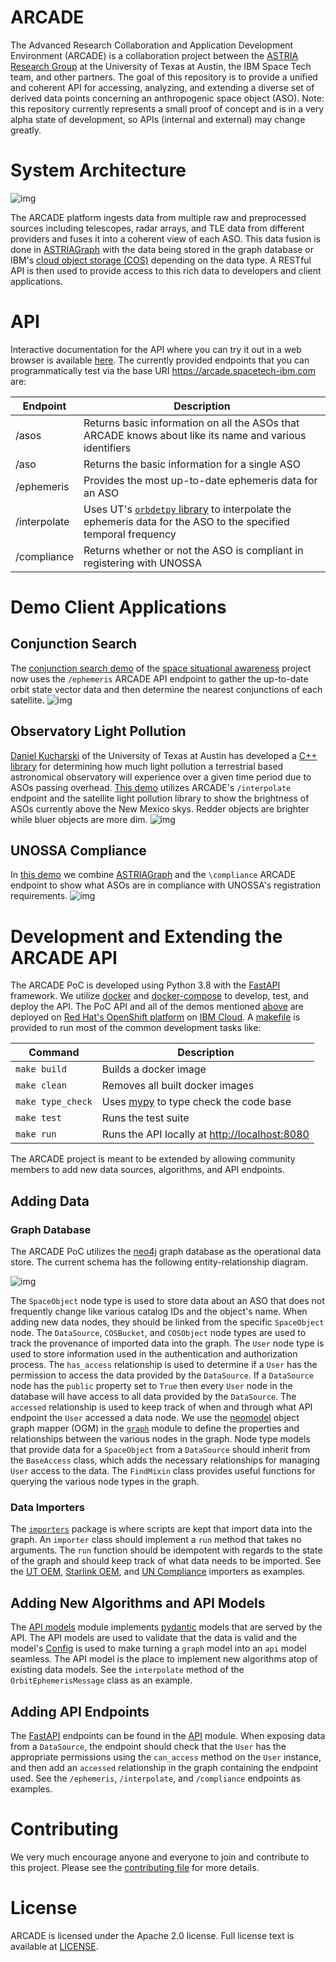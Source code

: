 # ARCADE

The Advanced Research Collaboration and Application Development Environment (ARCADE) is a collaboration project between the [ASTRIA Research Group](https://sites.utexas.edu/moriba/) at the University of Texas at Austin, the IBM Space Tech team, and other partners. The goal of this repository is to provide a unified and coherent API for accessing, analyzing, and extending a diverse set of derived data points concerning an anthropogenic space object (ASO). Note: this repository currently represents a small proof of concept and is in a very alpha state of development, so APIs (internal and external) may change greatly.


# System Architecture

![img](docs/arcade_arch.png)

The ARCADE platform ingests data from multiple raw and preprocessed sources including telescopes, radar arrays, and TLE data from different providers and fuses it into a coherent view of each ASO. This data fusion is done in [ASTRIAGraph](https://sites.utexas.edu/moriba/astriagraph/) with the data being stored in the graph database or IBM's [cloud object storage (COS)](https://www.ibm.com/products/cloud-object-storage) depending on the data type. A RESTful API is then used to provide access to this rich data to developers and client applications.


# API

Interactive documentation for the API where you can try it out in a web browser is available [here](https://arcade.spacetech-ibm.com/docs). The currently provided endpoints that you can programmatically test via the base URI <https://arcade.spacetech-ibm.com> are:

| Endpoint     | Description                                                                                                                                             |
|------------ |------------------------------------------------------------------------------------------------------------------------------------------------------- |
| /asos        | Returns basic information on all the ASOs that ARCADE knows about like its name and various identifiers                                                 |
| /aso         | Returns the basic information for a single ASO                                                                                                          |
| /ephemeris   | Provides the most up-to-date ephemeris data for an ASO                                                                                                  |
| /interpolate | Uses UT's [`orbdetpy` library](https://github.com/ut-astria/orbdetpy) to interpolate the ephemeris data for the ASO to the specified temporal frequency |
| /compliance  | Returns whether or not the ASO is compliant in registering with UNOSSA                                                                                  |


<a id="orga121535"></a>

# Demo Client Applications


## Conjunction Search

The [conjunction search demo](https://spaceorbits.net) of the [space situational awareness](https://github.com/ibm/spacetech-ssa) project now uses the `/ephemeris` ARCADE API endpoint to gather the up-to-date orbit state vector data and then determine the nearest conjunctions of each satellite. ![img](docs/conj.png)


## Observatory Light Pollution

[Daniel Kucharski](https://www.oden.utexas.edu/people/1610/) of the University of Texas at Austin has developed a [C++ library](https://github.com/danielkucharski/SatLightPollution) for determining how much light pollution a terrestrial based astronomical observatory will experience over a given time period due to ASOs passing overhead. [This demo](https://slp.spacetech-ibm.com) utilizes ARCADE's `/interpolate` endpoint and the satellite light pollution library to show the brightness of ASOs currently above the New Mexico skys. Redder objects are brighter while bluer objects are more dim. ![img](docs/slp.png)


## UNOSSA Compliance

In [this demo](https://astriagraph.spacetech-ibm.com) we combine [ASTRIAGraph](http://astria.tacc.utexas.edu/AstriaGraph/) and the `\compliance` ARCADE endpoint to show what ASOs are in compliance with UNOSSA's registration requirements. ![img](docs/astriagraph.png)


# Development and Extending the ARCADE API

The ARCADE PoC is developed using Python 3.8 with the [FastAPI](https://fastapi.tiangolo.com) framework. We utilize [docker](https://www.docker.com) and [docker-compose](https://docs.docker.com/compose/) to develop, test, and deploy the API. The PoC API and all of the demos mentioned [above](#orga121535) are deployed on [Red Hat's OpenShift platform](https://www.openshift.com) on [IBM Cloud](https://www.ibm.com/cloud). A [makefile](Makefile) is provided to run most of the common development tasks like:

| Command           | Description                                                                     |
|----------------- |------------------------------------------------------------------------------- |
| `make build`      | Builds a docker image                                                           |
| `make clean`      | Removes all built docker images                                                 |
| `make type_check` | Uses [mypy](https://mypy.readthedocs.io/en/stable/) to type check the code base |
| `make test`       | Runs the test suite                                                             |
| `make run`        | Runs the API locally at <http://localhost:8080>                                 |

The ARCADE project is meant to be extended by allowing community members to add new data sources, algorithms, and API endpoints.


## Adding Data


### Graph Database

The ARCADE PoC utilizes the [neo4j](https://neo4j.com) graph database as the operational data store. The current schema has the following entity-relationship diagram.

![img](docs/arcade_graph2.png)

The `SpaceObject` node type is used to store data about an ASO that does not frequently change like various catalog IDs and the object's name. When adding new data nodes, they should be linked from the specific `SpaceObject` node. The `DataSource`, `COSBucket`, and `COSObject` node types are used to track the provenance of imported data into the graph. The `User` node type is used to store information used in the authentication and authorization process. The `has_access` relationship is used to determine if a `User` has the permission to access the data provided by the `DataSource`. If a `DataSource` node has the `public` property set to `True` then every `User` node in the database will have access to all data provided by the `DataSource`. The `accessed` relationship is used to keep track of when and through what API endpoint the `User` accessed a data node. We use the [neomodel](https://neomodel.readthedocs.io/en/latest/) object graph mapper (OGM) in the [`graph`](arcade/models/graph.py) module to define the properties and relationships between the various nodes in the graph. Node type models that provide data for a `SpaceObject` from a `DataSource` should inherit from the `BaseAccess` class, which adds the necessary relationships for managing `User` access to the data. The `FindMixin` class provides useful functions for querying the various node types in the graph.


### Data Importers

The [`importers`](arcade/importers/) package is where scripts are kept that import data into the graph. An `importer` class should implement a `run` method that takes no arguments. The `run` function should be idempotent with regards to the state of the graph and should keep track of what data needs to be imported. See the [UT OEM](arcade/importers/cos_oem/ut_oem.py), [Starlink OEM](arcade/importers/cos_oem/starlink_oem.py), and [UN Compliance](arcade/importers/un_compliance.py) importers as examples.


## Adding New Algorithms and API Models

The [API models](arcade/models/api.py) module implements [pydantic](https://pydantic-docs.helpmanual.io) models that are served by the API. The API models are used to validate that the data is valid and the model's [Config](https://pydantic-docs.helpmanual.io/usage/models/#orm-mode-aka-arbitrary-class-instances) is used to make turning a `graph` model into an `api` model seamless. The API model is the place to implement new algorithms atop of existing data models. See the `interpolate` method of the `OrbitEphemerisMessage` class as an example.


## Adding API Endpoints

The [FastAPI](https://fastapi.tiangolo.com) endpoints can be found in the [API](arcade/api.py) module. When exposing data from a `DataSource`, the endpoint should check that the `User` has the appropriate permissions using the `can_access` method on the `User` instance, and then add an `accessed` relationship in the graph containing the endpoint used. See the `/ephemeris`, `/interpolate`, and `/compliance` endpoints as examples.


# Contributing

We very much encourage anyone and everyone to join and contribute to this project. Please see the [contributing file](file:///Users/colin/projects/arcade/CONTRIBUTING.md) for more details.


# License

ARCADE is licensed under the Apache 2.0 license. Full license text is available at [LICENSE](file:///Users/colin/projects/arcade/LICENSE).
